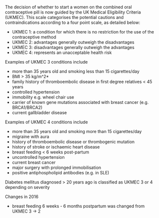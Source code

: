 The decision of whether to start a women on the combined oral contraceptive pill is now guided by the UK Medical Eligibility Criteria (UKMEC). This scale categorises the potential cautions and contraindications according to a four point scale, as detailed below:  
* UKMEC 1: a condition for which there is no restriction for the use of the contraceptive method
* UKMEC 2: advantages generally outweigh the disadvantages
* UKMEC 3: disadvantages generally outweigh the advantages
* UKMEC 4: represents an unacceptable health risk

  
Examples of UKMEC 3 conditions include  
* more than 35 years old and smoking less than 15 cigarettes/day
* BMI \> 35 kg/m^2\*
* family history of thromboembolic disease in first degree relatives \< 45 years
* controlled hypertension
* immobility e.g. wheel chair use
* carrier of known gene mutations associated with breast cancer (e.g. BRCA1/BRCA2\)
* current gallbladder disease

  
Examples of UKMEC 4 conditions include   
* more than 35 years old and smoking more than 15 cigarettes/day
* migraine with aura
* history of thromboembolic disease or thrombogenic mutation
* history of stroke or ischaemic heart disease
* breast feeding \< 6 weeks post\-partum
* uncontrolled hypertension
* current breast cancer
* major surgery with prolonged immobilisation
* positive antiphospholipid antibodies (e.g. in SLE)

  
Diabetes mellitus diagnosed \> 20 years ago is classified as UKMEC 3 or 4 depending on severity  
  
Changes in 2016  
* breast feeding 6 weeks \- 6 months postpartum was changed from UKMEC 3 → 2
